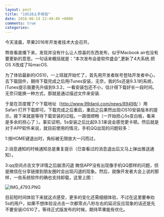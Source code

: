 ```yaml
---
layout: post
title: "iOS10上手体验"
date: 2016-06-14 22:49:49 +0800
comments: true
categories: 
---
```

今天凌晨，苹果2016年开发者技术大会召开。

  熬夜看直播下来，发现并没有什么让人惊喜的东西发布，似乎Macbook air也没有要更新的意思。一句话来概括就是：“本次发布会是软件盛会",更新了4大系统.把OS X改成了叫macOS.
  
  为了体验最新的iOS10，一上班就开始忙了，首先用开发者账号登陆开发者中心，去下载固件，期待下载完成之后用iTunes安装，无奈，我的5s还是9.3.1的系统，iTunes提示我要先升级到9.3.2，一看安装包还不小，估计得下载好长一段时间。无奈只能换一种方式，那就是通过描述文件来安装.
  
于是在百度搜了个下载地址（http://www.99danji.com/news/89498/  ）用Safari·打开下载即可。下载完成之后重启，重启之后果然出现iOS10安装版本的提示。接下来就是等待下载安装的过程。一路很顺畅（一开始担心5s变白板，看来是多余的担心了 ）。事实证明，5s安装之后比起9.3.1来说会感觉更卡顿。然后就是对于APP软件来说，就目前使用的情况，手机QQ出现的问题较多：

 1:按HOME键退出时，角标被无限放大一闪而过，
 
 2:消息通知的时候通知总是重复提示（已查看过的消息退出后又马上弹出推送通知）。
 
 3:qq空间点击文字详情之后崩溃闪退
微信APP没有出现像手机QQ那样的问题，但是微信在分享链接到朋友圈时会出现闪退的现象。然后，就像开发者大会上说的那样，一些系统软件的确也支持卸载，这里上图：


![IMG_4793.PNG](http://upload-images.jianshu.io/upload_images/1376067-c4727c61e6dbf497.PNG?imageMogr2/auto-orient/strip%7CimageView2/2/w/1240)


  目前短时间体验下来就这点感受，更多的变化还需细细体验，不过在这里要奉劝5s的用户，如果不想体验没点击一次都零点八秒左右的延迟反应现象的话还是先不要安装iOS10了，等待正式版发布的时候，期待苹果能有优化。